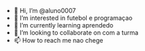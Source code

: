 - 👋 Hi, I’m @aluno0007
- 👀 I’m interested in futebol e programaçao
- 🌱 I’m currently learning aprendedo
- 💞️ I’m looking to collaborate on com a turma
- 📫 How to reach me nao chege

<!---
aluno0007/aluno0007 is a ✨ special ✨ repository because its `README.md` (this file) appears on your GitHub profile.
You can click the Preview link to take a look at your changes.
--->
